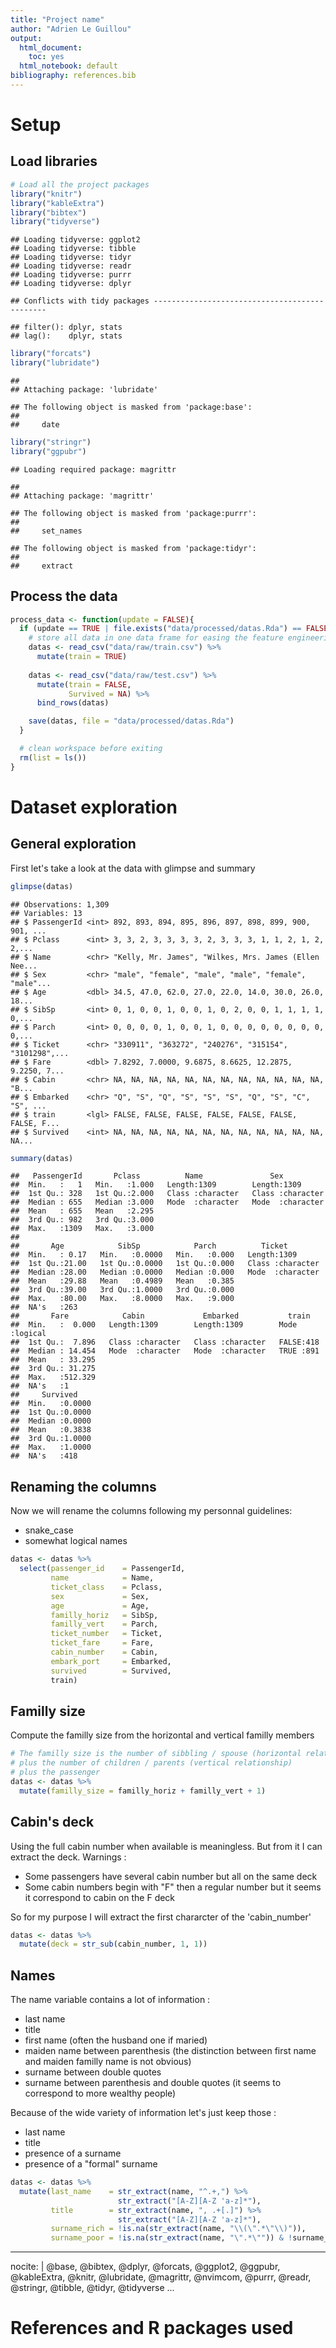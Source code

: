 ```yaml
---
title: "Project name"
author: "Adrien Le Guillou"
output:
  html_document: 
    toc: yes
  html_notebook: default
bibliography: references.bib
---
```


# Setup


## Load libraries


```r
# Load all the project packages
library("knitr")
library("kableExtra")
library("bibtex")
library("tidyverse")
```

```
## Loading tidyverse: ggplot2
## Loading tidyverse: tibble
## Loading tidyverse: tidyr
## Loading tidyverse: readr
## Loading tidyverse: purrr
## Loading tidyverse: dplyr
```

```
## Conflicts with tidy packages ----------------------------------------------
```

```
## filter(): dplyr, stats
## lag():    dplyr, stats
```

```r
library("forcats")
library("lubridate")
```

```
## 
## Attaching package: 'lubridate'
```

```
## The following object is masked from 'package:base':
## 
##     date
```

```r
library("stringr")
library("ggpubr")
```

```
## Loading required package: magrittr
```

```
## 
## Attaching package: 'magrittr'
```

```
## The following object is masked from 'package:purrr':
## 
##     set_names
```

```
## The following object is masked from 'package:tidyr':
## 
##     extract
```


## Process the data


```r
process_data <- function(update = FALSE){
  if (update == TRUE | file.exists("data/processed/datas.Rda") == FALSE) {
    # store all data in one data frame for easing the feature engineering
    datas <- read_csv("data/raw/train.csv") %>%
      mutate(train = TRUE)
    
    datas <- read_csv("data/raw/test.csv") %>%
      mutate(train = FALSE,
             Survived = NA) %>%
      bind_rows(datas)

    save(datas, file = "data/processed/datas.Rda")
  }

  # clean workspace before exiting
  rm(list = ls())
}
```







# Dataset exploration

## General exploration

First let's take a look at the data with glimpse and summary


```r
glimpse(datas)
```

```
## Observations: 1,309
## Variables: 13
## $ PassengerId <int> 892, 893, 894, 895, 896, 897, 898, 899, 900, 901, ...
## $ Pclass      <int> 3, 3, 2, 3, 3, 3, 3, 2, 3, 3, 3, 1, 1, 2, 1, 2, 2,...
## $ Name        <chr> "Kelly, Mr. James", "Wilkes, Mrs. James (Ellen Nee...
## $ Sex         <chr> "male", "female", "male", "male", "female", "male"...
## $ Age         <dbl> 34.5, 47.0, 62.0, 27.0, 22.0, 14.0, 30.0, 26.0, 18...
## $ SibSp       <int> 0, 1, 0, 0, 1, 0, 0, 1, 0, 2, 0, 0, 1, 1, 1, 1, 0,...
## $ Parch       <int> 0, 0, 0, 0, 1, 0, 0, 1, 0, 0, 0, 0, 0, 0, 0, 0, 0,...
## $ Ticket      <chr> "330911", "363272", "240276", "315154", "3101298",...
## $ Fare        <dbl> 7.8292, 7.0000, 9.6875, 8.6625, 12.2875, 9.2250, 7...
## $ Cabin       <chr> NA, NA, NA, NA, NA, NA, NA, NA, NA, NA, NA, NA, "B...
## $ Embarked    <chr> "Q", "S", "Q", "S", "S", "S", "Q", "S", "C", "S", ...
## $ train       <lgl> FALSE, FALSE, FALSE, FALSE, FALSE, FALSE, FALSE, F...
## $ Survived    <int> NA, NA, NA, NA, NA, NA, NA, NA, NA, NA, NA, NA, NA...
```

```r
summary(datas)
```

```
##   PassengerId       Pclass          Name               Sex           
##  Min.   :   1   Min.   :1.000   Length:1309        Length:1309       
##  1st Qu.: 328   1st Qu.:2.000   Class :character   Class :character  
##  Median : 655   Median :3.000   Mode  :character   Mode  :character  
##  Mean   : 655   Mean   :2.295                                        
##  3rd Qu.: 982   3rd Qu.:3.000                                        
##  Max.   :1309   Max.   :3.000                                        
##                                                                      
##       Age            SibSp            Parch          Ticket         
##  Min.   : 0.17   Min.   :0.0000   Min.   :0.000   Length:1309       
##  1st Qu.:21.00   1st Qu.:0.0000   1st Qu.:0.000   Class :character  
##  Median :28.00   Median :0.0000   Median :0.000   Mode  :character  
##  Mean   :29.88   Mean   :0.4989   Mean   :0.385                     
##  3rd Qu.:39.00   3rd Qu.:1.0000   3rd Qu.:0.000                     
##  Max.   :80.00   Max.   :8.0000   Max.   :9.000                     
##  NA's   :263                                                        
##       Fare            Cabin             Embarked           train        
##  Min.   :  0.000   Length:1309        Length:1309        Mode :logical  
##  1st Qu.:  7.896   Class :character   Class :character   FALSE:418      
##  Median : 14.454   Mode  :character   Mode  :character   TRUE :891      
##  Mean   : 33.295                                                        
##  3rd Qu.: 31.275                                                        
##  Max.   :512.329                                                        
##  NA's   :1                                                              
##     Survived     
##  Min.   :0.0000  
##  1st Qu.:0.0000  
##  Median :0.0000  
##  Mean   :0.3838  
##  3rd Qu.:1.0000  
##  Max.   :1.0000  
##  NA's   :418
```

## Renaming the columns

Now we will rename the columns following my personnal guidelines:

* snake_case
* somewhat logical names


```r
datas <- datas %>%
  select(passenger_id    = PassengerId,
         name            = Name,
         ticket_class    = Pclass,
         sex             = Sex,
         age             = Age,
         familly_horiz   = SibSp,
         familly_vert    = Parch,
         ticket_number   = Ticket,
         ticket_fare     = Fare,
         cabin_number    = Cabin,
         embark_port     = Embarked,
         survived        = Survived,
         train)
```

## Familly size

Compute the familly size from the horizontal and vertical familly members


```r
# The familly size is the number of sibbling / spouse (horizontal relationship)
# plus the number of children / parents (vertical relationship)
# plus the passenger
datas <- datas %>%
  mutate(familly_size = familly_horiz + familly_vert + 1)
```

## Cabin's deck

Using the full cabin number when available is meaningless. But from it I can extract the deck.
Warnings :  

* Some passengers have several cabin number but all on the same deck 
* Some cabin numbers begin with "F" then a regular number but it seems it correspond to cabin on the F deck

So for my purpose I will extract the first chararcter of the 'cabin_number'


```r
datas <- datas %>%
  mutate(deck = str_sub(cabin_number, 1, 1))
```

## Names

The name variable contains a lot of information :

* last name
* title
* first name (often the husband one if maried) 
* maiden name between parenthesis (the distinction between first name and maiden familly name is not obvious)
* surname between double quotes
* surname between parenthesis and double quotes (it seems to correspond to more wealthy people)
  
Because of the wide variety of information let's just keep those :

* last name
* title
* presence of a surname 
* presence of a "formal" surname


```r
datas <- datas %>%
  mutate(last_name    = str_extract(name, "^.+,") %>%
                        str_extract("[A-Z][A-Z 'a-z]*"),
         title        = str_extract(name, ", .+[.]") %>%
                        str_extract("[A-Z][A-Z 'a-z]*"),
         surname_rich = !is.na(str_extract(name, "\\(\".*\"\\)")),
         surname_poor = !is.na(str_extract(name, "\".*\"")) & !surname_rich)
```


<!-- biliography -->

---
nocite: |
  @base, @bibtex, @dplyr, @forcats, @ggplot2, @ggpubr, @kableExtra, @knitr, @lubridate, @magrittr, @nvimcom, @purrr, @readr, @stringr, @tibble, @tidyr, @tidyverse
...


# References and R packages used
